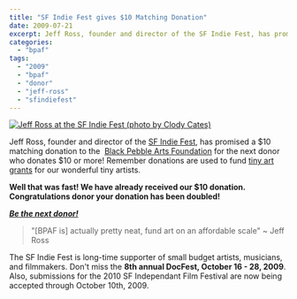 ```yaml
---
title: "SF Indie Fest gives $10 Matching Donation"
date: 2009-07-21
excerpt: Jeff Ross, founder and director of the SF Indie Fest, has promised a $10 matching donation to the Black Pebble Arts Foundation for the next donor who donates $10 or more! Remember donations are used to fund tiny art grants for our wonderful tiny artists.
categories: 
  - "bpaf"
tags: 
  - "2009"
  - "bpaf"
  - "donor"
  - "jeff-ross"
  - "sfindiefest"
---
```


[![Jeff Ross at the SF Indie Fest (photo by Clody Cates)](/images/jeffross.jpg "Jeff Ross")](http://www.flickr.com/photos/clodycates/2295819031/)

Jeff Ross, founder and director of the [SF Indie Fest](http://www.sfindie.com/), has promised a $10 matching donation to the  [Black Pebble Arts Foundation](http://balsaman.org/donate/) for the next donor who donates $10 or more! Remember donations are used to fund [tiny art grants](http://balsaman.org/tiny-art-grants/) for our wonderful tiny artists.

**Well that was fast! We have already received our $10 donation. Congratulations donor your donation has been doubled!**

**_[Be the next donor!](http://balsaman.org/donate/)_**

> "\[BPAF is\] actually pretty neat, fund art on an affordable scale" ~ Jeff Ross

The SF Indie Fest is long-time supporter of small budget artists, musicians, and filmmakers. Don't miss the **8th annual DocFest, October 16 - 28, 2009**. Also, submissions for the 2010 SF Independant Film Festival are now being accepted through October 10th, 2009.
